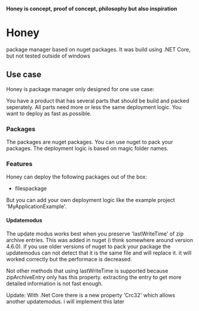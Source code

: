 **Honey is concept, proof of concept, philosophy but also inspiration**

# Honey
package manager based on nuget packages.
It was build using .NET Core, but not tested outside of windows

## Use case
Honey is package manager only designed for one use case:

You have a product that has several parts that should be build and packed seperately.
All parts need more or less the same deployment logic.
You want to deploy as fast as possible.

### Packages
The packages are nuget packages.
You can use nuget to pack your packages.
The deployment logic is based on magic folder names.

### Features
Honey can deploy the following packages out of the box:
* filespackage

But you can add your own deployment logic like the example project 'MyApplicationExample'.

#### Updatemodus
The update modus works best when you preserve 'lastWriteTime' of zip archive entries.
This was added in nuget (i think somewhere around version 4.6.0). if you use older versions of nuget to pack your package the updatemodus can not detect that it is the same file and will replace it. it will worked correctly but the performace is decreased.

Not other methods that using lastWriteTime is supported because zipArchiveEntry only has this property. extracting the entry to get more detailed information is not fast enough.

Update: With .Net Core there is a new property 'Crc32' which allows another updatemodus. i will implement this later
